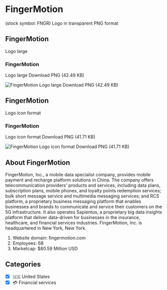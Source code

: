 # FingerMotion
 (stock symbol: FNGR) Logo in transparent PNG format

## FingerMotion
 Logo large

### FingerMotion
 Logo large Download PNG (42.49 KB)

![FingerMotion
 Logo large Download PNG (42.49 KB)](/img/orig/FNGR_BIG-2a5d0d1a.png)

## FingerMotion
 Logo icon format

### FingerMotion
 Logo icon format Download PNG (41.71 KB)

![FingerMotion
 Logo icon format Download PNG (41.71 KB)](/img/orig/FNGR-94fc4a0b.png)

## About FingerMotion


FingerMotion, Inc., a mobile data specialist company, provides mobile payment and recharge platform solutions in China. The company offers telecommunication providers' products and services, including data plans, subscription plans, mobile phones, and loyalty points redemption services; bulk short message service and multimedia messaging services; and RCS platform, a proprietary business messaging platform that enables businesses and brands to communicate and service their customers on the 5G infrastructure. It also operates Sapientus, a proprietary big data insights platform that deliver data-driven for businesses in the insurance, healthcare, and financial services industries. FingerMotion, Inc. is headquartered in New York, New York.

1. Website domain: fingermotion.com
2. Employees: 68
3. Marketcap: $80.59 Million USD


## Categories
- [x] 🇺🇸 United States
- [x] 💳 Financial services
